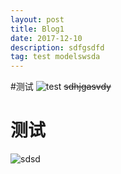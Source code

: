 ```yaml
---
layout: post
title: Blog1
date: 2017-12-10
description: sdfgsdfd
tag: test modelswsda
---
```

#测试
![test](url_to_image "test")
~~sdhjgasvdy~~

# 测试
![sdsd](/images/posts/markdown/image1.png "sdsd")